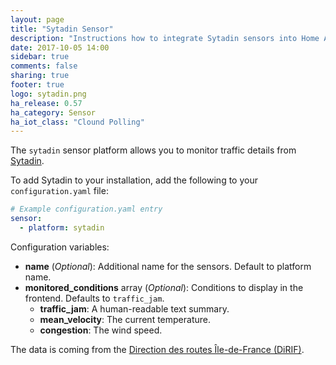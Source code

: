 ```yaml
---
layout: page
title: "Sytadin Sensor"
description: "Instructions how to integrate Sytadin sensors into Home Assistant."
date: 2017-10-05 14:00
sidebar: true
comments: false
sharing: true
footer: true
logo: sytadin.png
ha_release: 0.57
ha_category: Sensor
ha_iot_class: "Clound Polling"
---
```


The `sytadin` sensor platform allows you to monitor traffic details from [Sytadin](http://www.sytadin.fr).

To add Sytadin to your installation, add the following to your `configuration.yaml` file:

```yaml
# Example configuration.yaml entry
sensor:
  - platform: sytadin
```

Configuration variables:

- **name** (*Optional*): Additional name for the sensors. Default to platform name.
- **monitored_conditions** array (*Optional*): Conditions to display in the frontend. Defaults to `traffic_jam`.
  - **traffic_jam**: A human-readable text summary.
  - **mean_velocity**: The current temperature.
  - **congestion**: The wind speed.


The data is coming from the [Direction des routes Île-de-France (DiRIF)](http://www.sytadin.fr).
